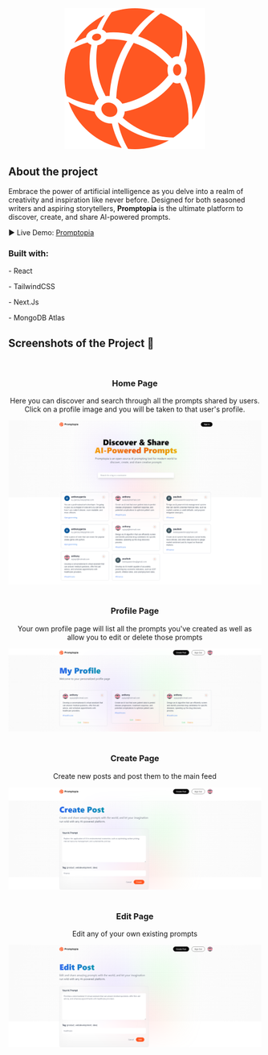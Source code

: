<div align="center">
  <img
    src="public/assets/images/logo.svg"
    alt="Promptopia logo"
  />
</div>

<h2>About the project</h2>

<p>Embrace the power of artificial intelligence as you delve into a realm of creativity and inspiration like never before. Designed for both seasoned writers and aspiring storytellers, <strong>Promptopia</strong> is the ultimate platform to discover, create, and share AI-powered prompts.</p>

▶ Live Demo: <a href="https://promptopia-ayjayjr.vercel.app">Promptopia</a>

<h3>Built with:</h3>
<p>- React</p>
<p>- TailwindCSS</p>
<p>- Next.Js</p>
<p>- MongoDB Atlas</p>

<h2>Screenshots of the Project 📸</h2>
<br>
<div align='center'>
  <h3>Home Page</h3>
  <p>Here you can discover and search through all the prompts shared by users. Click on a profile image and you will be taken to that user's profile.</p>
  <img
    src="public/assets/images/promptopia.png"
    alt="Promptopia home page screenshot"
  />
</div>
<br>
<div align='center'>
  <h3>Profile Page</h3>
  <p>Your own profile page will list all the prompts you've created as well as allow you to edit or delete those prompts</p>
  <img
    src="public/assets/images/promptopia_my_profile.png"
    alt="Promptopia profile page screenshot"
  />
</div>
<br>
<div align='center'>
  <h3>Create Page</h3>
  <p>Create new posts and post them to the main feed</p>
  <img
    src="public/assets/images/promptopia_create_post.png"
    alt="Promptopia create post page screenshot"
  />
</div><br>
<div align='center'>
  <h3>Edit Page</h3>
  <p>Edit any of your own existing prompts</p>
  <img
    src="public/assets/images/promptopia_edit_post.png"
    alt="Promptopia edit post page screenshot"
  />
</div>

